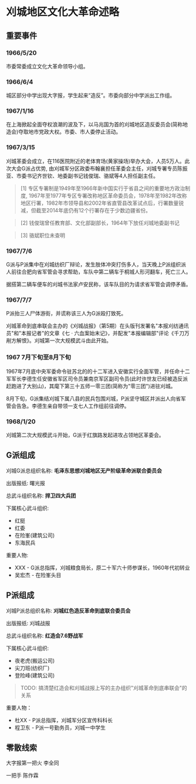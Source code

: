 # 刈城地区文化大革命述略

## 重要事件

### 1966/5/20

市委常委成立文化大革命领导小组。

### 1966/6/4

城区部分中学出现大字报，学生起来“造反”。市委向部分中学派出工作组。

### 1967/1/16

在上海掀起全面夺权浪潮的波及下，以马兆国为首的刈城地区造反委员会(简称地造会)夺取地市党政大权。市委、市人委停止活动。

### 1967/3/15

刈城革委会成立，在116医院附近的老体育场(黄家操场)举办大会，人员5万人。此次大会G派占优势, 由刈城军分区政委布翰襄担任革委会主任，刈城专署专员陈振亚、市委书记齐世钦、地委副书记钱俊瑞、骆斌等4人担任副主任。

> [1] 专区专署制是1949年至1966年新中国实行于省县之间的重要地方政治制度, 1967年至1977年专区专署改称地区革命委员会，1978年至1982年改称地区行署，1982年市领导县和2002年省直管县改革试点后，行署数量锐减，但截至2014年底仍有12个行署存在于少数边疆省份。

> [2] 钱俊瑞曾任教育部、文化部副部长，1964年下放任刈城地委副书记

> [3] 骆斌职位未查明

### 1967/7/6

G派与P派集中在刈城纺织厂辩论，发生肢体冲突打伤多人，当天晚上P派组织派人前往合肥向省军管会寻求帮助，车队中第二辆车于桐城人形河翻车，死亡三人。

据搭第二辆车便车的刈城书法家卢安民称，该车队目的为请求省军管会调停矛盾。

### 1967/7/7

P派抬三人尸体游街，并谎称该三人为G派殴打致死。

刈城革命到底串联会主办的《刈城战报》（第5期）在头版刊发署名"本报刈纺通讯员"和"本报记者"的文章《七 · 六血案始末记》，并配发"本报编辑部"评论《千刀万剐方解恨》。刈城第一次大规模武斗由此开始。

### 1967 7月下旬至8月下旬

1967年7月底中央军委命令驻苏北的的十二军进入安徽实行全面军管，并任命十二军军长李德生任安徽省军区司令员兼南京军区副司令员(此时许世友已经被造反派赶跑进了大别山)，其麾下第三十五师一零三团(简称为"零三团")进驻刈城。

8月下旬，G派集结刈城下属八县的民兵包围刈城，P派坚守城区并派出人向省军管会告急。李德生亲自带领一支七人工作组前往调停。

### 1968/1/20

刈城第二次大规模武斗开始，G派于红旗路发起进攻占领地区革委会。

## G派组成

刈城G派总组织名称: **毛泽东思想刈城地区无产阶级革命派联合委员会**

出版报纸: 曙光报

总武斗组织名称: **捍卫四大兵团**

下属核心武斗组织:
+ 红挺
+ 红委
+ 在险峯(建筑公司)
+ 东海民兵

重要人物:
+ XXX - G派总指挥，刈城粮食局长，原二十军六十师参谋长，1960年代初转业
+ 吴宏杰 - 在险峯头目

## P派组成

刈城P派总组织名称: **刈城红色造反革命到底联合委员会**

出版报纸: 刈城战报

总武斗组织名称: **红造会7.6野战军**

下属核心武斗组织:
+ 夜老虎(搬运公司)
+ 尖刀班(纺织厂)
+ 登险峰(建筑公司)

> TODO: 搞清楚红造会和刈城战报上写的主办组织"刈城革命到底串联会"的关系

重要人物：
+ 杜XX - P派总指挥，刈城军分区宣传科科长
+ 程卫东 - P派一号勤务员，刈城一中学生

## 零散线索

大字报第一把火 李全同

一把手 陈作霖